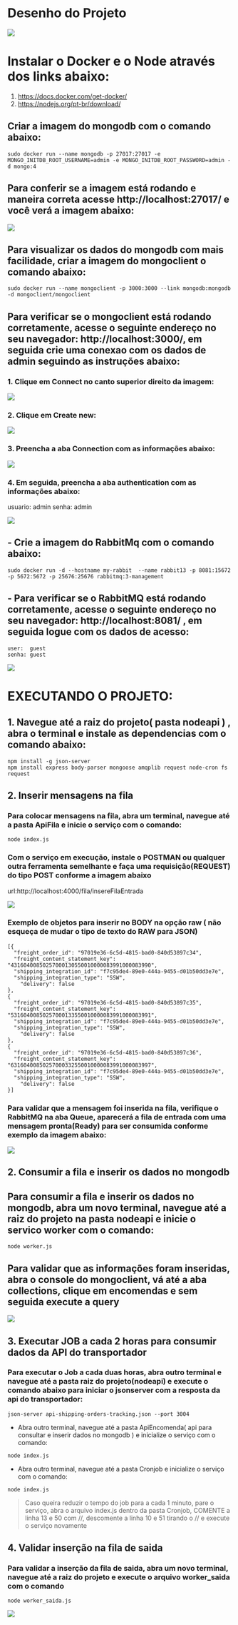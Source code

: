 # Desenho do Projeto

![](/images/diagrama3.jpg)

# Instalar o Docker e o Node através dos links abaixo:

1. https://docs.docker.com/get-docker/
2. https://nodejs.org/pt-br/download/

## Criar a imagem do mongodb com o comando abaixo:

```
sudo docker run --name mongodb -p 27017:27017 -e MONGO_INITDB_ROOT_USERNAME=admin -e MONGO_INITDB_ROOT_PASSWORD=admin -d mongo:4
```

## Para conferir se a imagem está rodando e maneira correta acesse http://localhost:27017/ e você verá a imagem abaixo:

![](/images/testemongodb.png)

## Para visualizar os dados do mongodb com mais facilidade, criar a imagem do mongoclient o comando abaixo:

```
sudo docker run --name mongoclient -p 3000:3000 --link mongodb:mongodb -d mongoclient/mongoclient
```

## Para verificar se o mongoclient está rodando corretamente, acesse o seguinte endereço no seu navegador: http://localhost:3000/, em seguida crie uma conexao com os dados de admin seguindo as instruções abaixo:

### 1. Clique em Connect no canto superior direito da imagem:

![](/images/connectmongo0.png)

### 2. Clique em Create new:

![](/images/connectmongo1.png)

### 3. Preencha a aba Connection com as informações abaixo: 

![](/images/connectmongo2.png)

### 4. Em seguida, preencha a aba authentication com as informações abaixo:

usuario:  admin
senha: admin  

![](/images/connectmongo3.png)

## - Crie a imagem do RabbitMq com o comando abaixo:

```
sudo docker run -d --hostname my-rabbit  --name rabbit13 -p 8081:15672 -p 5672:5672 -p 25676:25676 rabbitmq:3-management
```

## - Para verificar se o RabbitMQ está rodando corretamente, acesse o seguinte endereço no seu navegador: http://localhost:8081/ , em seguida logue com os dados de acesso:
```
user:  guest
senha: guest    
```
![](/images/Rabbitmq.png)

# EXECUTANDO O PROJETO:

## 1. Navegue até a raiz do projeto( pasta nodeapi ) , abra o terminal e instale as dependencias com o comando abaixo:

```
npm install -g json-server  
npm install express body-parser mongoose amqplib request node-cron fs request
```
## 2. Inserir mensagens na fila

### Para colocar mensagens na fila, abra um terminal, navegue até a pasta ApiFila e inicie o serviço com o comando:
```
node index.js
```

### Com o serviço em execução, instale o POSTMAN ou qualquer outra ferramenta semelhante e faça uma requisição(REQUEST) do tipo POST conforme a imagem abaixo

url:http://localhost:4000/fila/insereFilaEntrada

![](/images/postman.png)

### Exemplo de objetos para inserir no BODY na opção raw ( não esqueça de mudar o tipo de texto do RAW para JSON)
```
[{
  "freight_order_id": "97019e36-6c5d-4815-bad0-840d53897c34",
  "freight_content_statement_key": "43160400850257000130550010000083991000083990",
  "shipping_integration_id": "f7c95de4-89e0-444a-9455-d01b50dd3e7e",
  "shipping_integration_type": "SSW",
	"delivery": false
},
{
  "freight_order_id": "97019e36-6c5d-4815-bad0-840d53897c35",
  "freight_content_statement_key": "53160400850257000133550010000083991000083991",
  "shipping_integration_id": "f7c95de4-89e0-444a-9455-d01b50dd3e7e",
  "shipping_integration_type": "SSW",
	"delivery": false
},
{
  "freight_order_id": "97019e36-6c5d-4815-bad0-840d53897c36",
  "freight_content_statement_key": "63160400850257000332550010000083991000083997",
  "shipping_integration_id": "f7c95de4-89e0-444a-9455-d01b50dd3e7e",
  "shipping_integration_type": "SSW",
	"delivery": false
}]
```

### Para validar que a mensagem foi inserida na fila, verifique o RabbitMQ na aba Queue, aparecerá a fila de entrada com uma mensagem pronta(Ready) para ser consumida conforme exemplo da imagem abaixo:

![](/images/fila_entrada.jpg)

## 2. Consumir a fila e inserir os dados no mongodb

## Para consumir a fila e inserir os dados no mongodb, abra um novo terminal, navegue até a raiz do projeto na pasta nodeapi e inicie o servico worker com o comando:

```
node worker.js
```
## Para validar que as informações foram inseridas, abra o console do mongoclient, vá até a aba collections, clique em encomendas e sem seguida execute a query

![](/images/collectionmongo.jpg)

## 3. Executar JOB a cada 2 horas para consumir dados da API do transportador

### Para executar o Job a cada duas horas, abra outro terminal e navegue até a pasta raiz do projeto(nodeapi) e execute o comando abaixo para iniciar o jsonserver com a resposta da api do transportador:
```
json-server api-shipping-orders-tracking.json --port 3004
```
- Abra outro terminal, navegue até a pasta ApiEncomenda( api para consultar e inserir dados no mongodb ) e inicialize o serviço com o comando:
```
node index.js
```
- Abra outro terminal, navegue até a pasta Cronjob e inicialize o serviço com o comando:
```
node index.js
```
> Caso queira reduzir o tempo do job para a cada 1 minuto, pare o serviço, abra o arquivo index.js dentro da pasta Cronjob, COMENTE a linha 13 e 50 com //, descomente a linha 10 e 51 tirando o // e execute o serviço novamente

## 4. Validar inserção na fila de saida

### Para validar a inserção da fila de saida, abra um novo terminal, navegue até a raiz do projeto e execute o arquivo worker_saida com o comando 
```
node worker_saida.js

```

![](/images/fila_saida.png)




